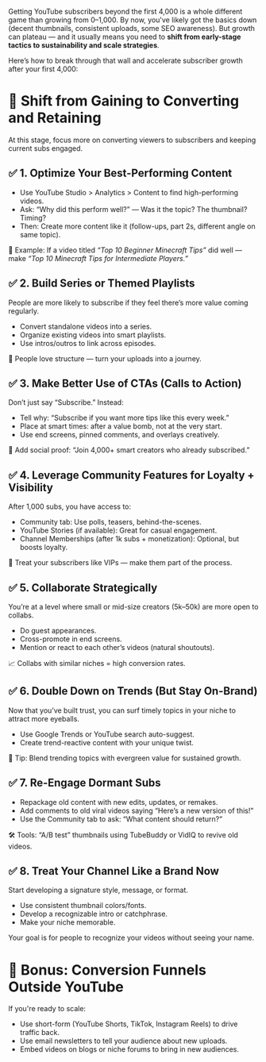 <!DOCTYPE html>
<html xmlns="http://www.w3.org/1999/xhtml" lang="en-US" xml:lang="en-US">
<!--~~~~~~~~~~~~~~~~~~~~~~~~~~~~~~~~~~~~~~~~~~~~~~~~~~~~~~~~~~~~~~~~~~~~~~~~~~~~~~~~~~~~~~~~~~~~-->
<!--~~~~~~~~~~~~~ next-4000.html of bbauska/youtube-subs ~~~~~~~~~~~~-->
<head>
  <!-- meta viewport, title, desc, robot for SEO -->
  <meta charset="utf-8" />
  <meta name="viewport" content="width=device-width, initial-scale=1.0, user-scalable=yes">
  <meta name="robots" content="index, follow">
  <meta name="author" content="Brian Bauska">
  <meta name="title" content="Next 4,000 YouTube Subs">
  <meta name="date" content="Friday, July 11th, 2025"/>
  <meta name="revised" content="Friday, July 11th, 2025"/>
  <meta name="description" content="500 word description of next 4,000 subscribers.">
  <meta name="keywords" content="YouTube,Subs,HTML,Template,Title,Keywords,Silus,Gaming,World">
  <meta name="msapplication-TileColor" content="#7ed917">  <!-- vivid green -->
  <meta name="msapplication-TileImage" content="/images/ms-icon-144x144.png">
  <meta name="theme-color" content="#7ed917">  <!-- vivid green -->

  <!-- Twitter Meta -->
  <meta name="twitter:card" content="summary" />
  <meta name="twitter:site" content="@bbauska" />
  <meta name="twitter:creator" content="@bbauska" />
  
  <!-- Open Graph Meta data -->
  <meta property="og:url" content="https://youtube-subs.bauska.org/" />
  <!-- The type of object you’re sharing. (e.g., article, website, video.movie, etc.) -->
  <meta property="og:type" content="website" />
  <meta property="og:locale" content="en_US" />
  <meta property="og:locale:alternate" content="es_GB" />
  <meta property="og:locale:alternate" content="fr_FR" />
  <meta property="og:site_name" content="Next 4,000 YouTube Subs" />
  <meta property="og:title" content="Next 4,000 YouTube Subs" />
  <meta property="og:description" content="Open graph description of next 4,000 youtube subs." />
  <meta property="og:image" content="http://meta.bauska.org/images/myicon-template.jpg" />
  <title>Basic HTML Template</title>
  <link rel="icon" type="image/x-icon" href="/images/favicon.ico" />
  <link rel="canonical" href="https://next-4000.bauska.org">
  <link rel="shortcut icon" type="image/jpg" href="/images/favicon.ico"/>
  
  <link rel="stylesheet" href="https://unpkg.com/@highlightjs/cdn-assets@11.11.1/styles/default.min.css">
  <script src="https://unpkg.com/@highlightjs/cdn-assets@11.11.1/highlight.min.js"></script>

  <link rel="stylesheet" href="./css/style.css">
  <!-- and it's easy to individually load SOME additional languages in javascript -->
  <script src="https://unpkg.com/@highlightjs/cdn-assets@11.11.1/languages/go.min.js"></script>

  <!-- Facebook image must be at least 600x315px -->
  <meta property="og:image" content="https://www.next-4000.bauska.org/images/image.jpg" />
  <meta property="og:description" content="Gaining the next 4,000 YouTube Subscribers." />
  <meta property="og:site_name" content="Next 4,000 YouTube Subs" />
  <meta property="fb:admins" content="https://www.facebook.com/help/211813265517027/?helpref=uf_share" />

  <!-- favicon images -->
  <link rel="apple-touch-icon" sizes="57x57" href="/images/apple-icon-57x57.png">
  <link rel="apple-touch-icon" sizes="60x60" href="/images/apple-icon-60x60.png">
  <link rel="apple-touch-icon" sizes="72x72" href="/images/apple-icon-72x72.png">
  <link rel="apple-touch-icon" sizes="76x76" href="/images/apple-icon-76x76.png">
  <link rel="apple-touch-icon" sizes="114x114" href="/images/apple-icon-114x114.png">
  <link rel="apple-touch-icon" sizes="120x120" href="/images/apple-icon-120x120.png">
  <link rel="apple-touch-icon" sizes="144x144" href="/images/apple-icon-144x144.png">
  <link rel="apple-touch-icon" sizes="152x152" href="/images/apple-icon-152x152.png">
  <link rel="apple-touch-icon" sizes="180x180" href="/images/apple-icon-180x180.png">
  <link rel="icon" type="image/png" sizes="192x192"  href="/images/android-icon-192x192.png">
  <link rel="icon" type="image/png" sizes="32x32" href="/images/favicon-32x32.png">
  <link rel="icon" type="image/png" sizes="96x96" href="/images/favicon-96x96.png">
  <link rel="icon" type="image/png" sizes="16x16" href="/images/favicon-16x16.png">
  <link rel="manifest" href="/manifest.json">
</head>

<body>

<p>Getting YouTube subscribers beyond the first 4,000 is a whole different game 
than growing from 0–1,000. By now, you've likely got the basics down (decent 
thumbnails, consistent uploads, some SEO awareness). But growth can plateau — 
and it usually means you need to <b>shift from early-stage tactics to sustainability 
and scale strategies</b>.</p>

<p>Here’s how to break through that wall and accelerate subscriber growth after your 
first 4,000:</p>

<!--~~~~~~~~~~~~~~~~~~~~~~~~~~~~~~~~~~~~~~~~~~~~~~~~~~~~~~~~~~~~~~~~~~~~~~~~~~~~~~~~~~~~~~~~~~~~-->
<h1>🔄 Shift from Gaining to Converting and Retaining</h1>
<!--~~~~~~~~~~~~~~~~~~~~~~~~~~~~~~~~~~~~~~~~~~~~~~~~~~~~~~~~~~~~~~~~~~~~~~~~~~~~~~~~~~~~~~~~~~~~-->
<p>At this stage, focus more on converting viewers to subscribers and keeping 
current subs engaged.</p>

<h2>✅ 1. Optimize Your Best-Performing Content</h2>
<ul>
  <li>Use YouTube Studio > Analytics > Content to find high-performing videos.</li>
  <li>Ask: “Why did this perform well?” — Was it the topic? The thumbnail? Timing?</li>
  <li>Then: Create more content like it (follow-ups, part 2s, different angle on same topic).</li>
</ul>

<p>🧠 Example: If a video titled <i>“Top 10 Beginner Minecraft Tips”</i> 
did well — make <i>“Top 10 Minecraft Tips for Intermediate Players.”</i></p>

<h2>✅ 2. Build Series or Themed Playlists</h2>
<p>People are more likely to subscribe if they feel there’s more value coming regularly.</p>
<ul>
  <li>Convert standalone videos into a series.</li>
  <li>Organize existing videos into smart playlists.</li>
  <li>Use intros/outros to link across episodes.</li>
</ul>
<p>🧩 People love structure — turn your uploads into a journey.</p>

<h2>✅ 3. Make Better Use of CTAs (Calls to Action)</h2>
<p>Don’t just say “Subscribe.” Instead:</p>
<ul>
  <li>Tell why: “Subscribe if you want more tips like this every week.”</li>
  <li>Place at smart times: after a value bomb, not at the very start.</li>
  <li>Use end screens, pinned comments, and overlays creatively.</li>
</ul>
<p>🙌 Add social proof: “Join 4,000+ smart creators who already subscribed.”</p>

<h2>✅ 4. Leverage Community Features for Loyalty + Visibility</h2>
<p>After 1,000 subs, you have access to:</p>
<ul>
  <li>Community tab: Use polls, teasers, behind-the-scenes.</li>
  <li>YouTube Stories (if available): Great for casual engagement.</li>
  <li>Channel Memberships (after 1k subs + monetization): Optional, but boosts loyalty.</li>
</ul>
<p>💬 Treat your subscribers like VIPs — make them part of the process.</p>

<h2>✅ 5. Collaborate Strategically</h2>
<p>You’re at a level where small or mid-size creators (5k–50k) are more open to collabs.</p>
<ul>
  <li>Do guest appearances.</li>
  <li>Cross-promote in end screens.</li>
  <li>Mention or react to each other’s videos (natural shoutouts).</li>
</ul>
<p>📈 Collabs with similar niches = high conversion rates.</p>

<h2>✅ 6. Double Down on Trends (But Stay On-Brand)</h2>
<p>Now that you’ve built trust, you can surf timely topics in your niche to attract more eyeballs.</p>
<ul>
  <li>Use Google Trends or YouTube search auto-suggest.</li>
  <li>Create trend-reactive content with your unique twist.</li>
</ul>
<p>🎯 Tip: Blend trending topics with evergreen value for sustained growth.</p>

<h2>✅ 7. Re-Engage Dormant Subs</h2>
<ul>
  <li>Repackage old content with new edits, updates, or remakes.</li>
  <li>Add comments to old viral videos saying “Here’s a new version of this!”</li>
  <li>Use the Community tab to ask: “What content should return?”</li>
</ul>
<p>🛠 Tools: “A/B test” thumbnails using TubeBuddy or VidIQ to revive old videos.</p>

<h2>✅ 8. Treat Your Channel Like a Brand Now</h2>
<p>Start developing a signature style, message, or format.</p>
<ul>
  <li>Use consistent thumbnail colors/fonts.</li>
  <li>Develop a recognizable intro or catchphrase.</li>
  <li>Make your niche memorable.</li>
</ul>
<p>Your goal is for people to recognize your videos without seeing your name.</p>
<!--~~~~~~~~~~~~~~~~~~~~~~~~~~~~~~~~~~~~~~~~~~~~~~~~~~~~~~~~~~~~~~~~~~~~~~~~~~~~~~~~~~~~~~~~~~~~-->
<h1>🚀 Bonus: Conversion Funnels Outside YouTube</h1>
<!--~~~~~~~~~~~~~~~~~~~~~~~~~~~~~~~~~~~~~~~~~~~~~~~~~~~~~~~~~~~~~~~~~~~~~~~~~~~~~~~~~~~~~~~~~~~~-->
<p>If you're ready to scale:</p>
<ul>
  <li>Use short-form (YouTube Shorts, TikTok, Instagram Reels) to drive traffic back.</li>
  <li>Use email newsletters to tell your audience about new uploads.</li>
  <li>Embed videos on blogs or niche forums to bring in new audiences.</li>
</ul>

</body>
</html>


